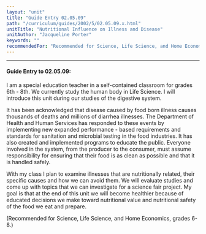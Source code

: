 ```yaml
---
layout: "unit"
title: "Guide Entry 02.05.09"
path: "/curriculum/guides/2002/5/02.05.09.x.html"
unitTitle: "Nutritional Influence on Illness and Disease"
unitAuthor: "Jacqueline Porter"
keywords: ""
recommendedFor: "Recommended for Science, Life Science, and Home Economics, grades 6-8."
---
```

<body>
<hr/>
 <h4>
  Guide Entry to 02.05.09:
 </h4>
 <p>
  I am a special education teacher in a self-contained classroom for grades 6th - 8th. We currently study the human body in Life Science. I will introduce this unit during our studies of the digestive system.
 </p>
<p>
  It has been acknowledged that disease caused by food born illness causes thousands of deaths and millions of diarrhea illnesses. The Department of Health and Human Services has responded to these events by implementing new expanded performance - based requirements and standards for sanitation and microbial testing in the food industries. It has also created and implemented programs to educate the public. Everyone involved in the system, from the producer to the consumer, must assume responsibility for ensuring that their food is as clean as possible and that it is handled safely.
 </p>
<p>
  With my class I plan to examine illnesses that are nutritionally related, their specific causes and how we can avoid them. We will evaluate studies and come up with topics that we can investigate for a science fair project. My goal is that at the end of this unit we will become healthier because of educated decisions we make toward nutritional value and nutritional safety of the food we eat and prepare.
 </p>
<p>
  (Recommended for Science, Life Science, and Home Economics, grades 6-8.)
 </p>

</body>
